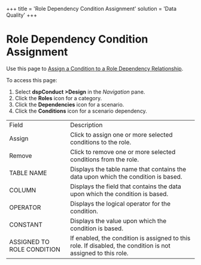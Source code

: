 +++
title = 'Role Dependency Condition Assignment'
solution = 'Data Quality'
+++

# Role Dependency Condition Assignment

<div class="use">

Use this page to [Assign a Condition to a Role Dependency
Relationship](../Use_Cases/Role_Dependencies.htm#Assign_a_Condition_to_a_Role_Dependency_Relationship).

</div>

To access this page:

1.  Select <span style="font-weight: bold;">dspConduct
    \></span>**Design** in the *Navigation* pane.
2.  Click the **Roles** icon for a category.
3.  Click the **Dependencies** icon for a scenario.
4.  Click the **Conditions** icon for a scenario
dependency.

|                            |                                                                                                              |
| -------------------------- | ------------------------------------------------------------------------------------------------------------ |
| Field                      | Description                                                                                                  |
| Assign                     | Click to assign one or more selected conditions to the role.                                                 |
| Remove                     | Click to remove one or more selected conditions from the role.                                               |
| TABLE NAME                 | Displays the table name that contains the data upon which the condition is based.                            |
| COLUMN                     | Displays the field that contains the data upon which the condition is based.                                 |
| OPERATOR                   | Displays the logical operator for the condition.                                                             |
| CONSTANT                   | Displays the value upon which the condition is based.                                                        |
| ASSIGNED TO ROLE CONDITION | If enabled, the condition is assigned to this role. If disabled, the condition is not assigned to this role. |
